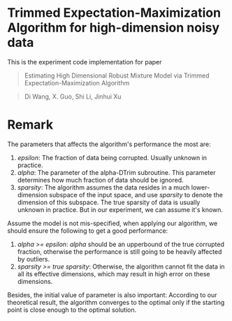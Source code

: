 # Trimmed Expectation-Maximization Algorithm for high-dimension noisy data

This is the experiment code implementation for paper 
> Estimating High Dimensional Robust Mixture Model via Trimmed Expectation-Maximization Algorithm

> Di Wang, X. Guo, Shi Li, Jinhui Xu

# Remark

The parameters that affects the algorithm's performance the most are:

1. _epsilon_: The fraction of data being corrupted. Usually unknown in practice.
2. _alpha_: The parameter of the alpha-DTrim subroutine. This parameter determines
how much fraction of data should be ignored.
3. _sparsity_: The algorithm assumes the data resides in a much lower-dimension 
subspace of the input space, and use _sparsity_ to denote the dimension of this 
subspace. The true sparsity of data is usually unknown in practice. But in our 
experiment, we can assume it's known.

Assume the model is not mis-specified, when applying our algorithm, we should ensure 
the following to get a good performance:

1. _alpha >= epsilon_: _alpha_ should be an upperbound of the true corrupted fraction, 
otherwise the performance is still going to be heavily affected by outliers.
2. _sparsity >= true sparsity_: Otherwise, the algorithm cannot fit the data in all
its effective dimensions, which may result in high error on these dimensions.

Besides, the initial value of parameter is also important: According to our theoretical
result, the algorithm converges to the optimal only if the starting point is close enough
to the optimal solution.
